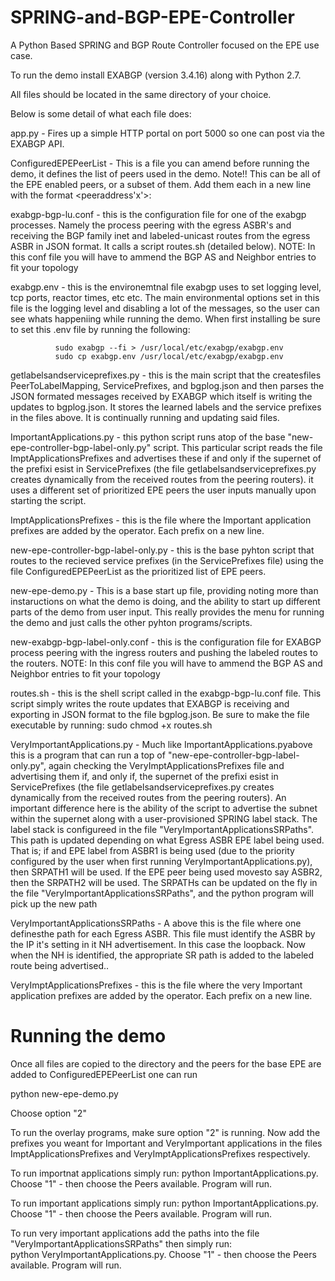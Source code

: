 # SPRING-and-BGP-EPE-Controller

A Python Based SPRING and BGP Route Controller focused on the EPE use case.

To run the demo install EXABGP (version 3.4.16) along with Python 2.7.

All files should be located in the same directory of your choice.

Below is some detail of what each file does:

app.py - Fires up a simple HTTP portal on port 5000 so one can post via the EXABGP API.

ConfiguredEPEPeerList - This is a file you can amend before running the demo, it defines the list of peers used in the demo.  Note!! This can be all of the EPE enabled peers, or a subset of them.  Add them each in a new line with the format <peeraddress'x'>:<IP of Peers>

exabgp-bgp-lu.conf - this is the configuration file for one of the exabgp processes.  Namely the process peering with the egress ASBR's and receiving the BGP family inet and labeled-unicast routes from the egress ASBR in JSON format.  It calls a script routes.sh (detailed below).  NOTE:  In this conf file you will have to ammend the BGP AS and Neighbor entries to fit your topology

exabgp.env - this is the environemtnal file exabgp uses to set logging level, tcp ports, reactor times, etc etc.  The main environmental options set in this file is the logging level and disabling a lot of the messages, so the user can see whats happeniing while running the demo.  When first installing be sure to set this .env file by running the following:

              sudo exabgp --fi > /usr/local/etc/exabgp/exabgp.env
              sudo cp exabgp.env /usr/local/etc/exabgp/exabgp.env
              
getlabelsandserviceprefixes.py - this is the main script that the createsfiles PeerToLabelMapping, ServicePrefixes, and bgplog.json and then parses the JSON formated messages received by EXABGP which itself is writing the updates to bgplog.json.  It stores the learned labels and the service prefixes in the files above.  It is continually running and updating said files.

ImportantApplications.py - this python script runs atop of the base "new-epe-controller-bgp-label-only.py" script.  This particular script reads the file ImptApplicationsPrefixes and advertises these if and only if the supernet of the prefixi esist in ServicePrefixes (the file getlabelsandserviceprefixes.py creates dynamically from the received routes from the peering routers).  it uses a different set of prioritized EPE peers the user inputs manually upon starting the script.

ImptApplicationsPrefixes - this is the file where the Important application prefixes are added by the operator.  Each prefix on a new line.

new-epe-controller-bgp-label-only.py - this is the base pyhton script that routes to the recieved service prefixes (in the ServicePrefixes file) using the file ConfiguredEPEPeerList as the prioritized list of EPE peers.

new-epe-demo.py - This is a base start up file, providing noting more than instaructions on what the demo is doing, and the ability to start up different parts of the demo from user input.  This really provides the menu for running the demo and just calls the other pyhton programs/scripts.

new-exabgp-bgp-label-only.conf - this is the configuration file for EXABGP process peering with the ingress routers and pushing the labeled routes to the routers.  NOTE:  In this conf file you will have to ammend the BGP AS and Neighbor entries to fit your topology

routes.sh - this is the shell script called in the exabgp-bgp-lu.conf file.  This script simply writes the route updates that EXABGP is receiving and exporting in JSON format to the file bgplog.json.  Be sure to make the file executable by running:
  sudo chmod +x routes.sh

VeryImportantApplications.py - Much like ImportantApplications.pyabove this is a program that can run a top of "new-epe-controller-bgp-label-only.py", again checking the VeryImptApplicationsPrefixes file and advertising them if, and only if, the supernet of the prefixi esist in ServicePrefixes (the file getlabelsandserviceprefixes.py creates dynamically from the received routes from the peering routers).  An important difference here is the ability of the script to advertise the subnet within the supernet along with a user-provisioned SPRING label stack.  The label stack is configureed in the file "VeryImportantApplicationsSRPaths".  This path is updated depending on what Egress ASBR EPE label being used.  That is; if and EPE label from ASBR1 is being used (due to the priority configured by the user when first running VeryImportantApplications.py), then SRPATH1 will be used.  If the EPE peer being used movesto say ASBR2, then the SRPATH2 will be used.  The SRPATHs can be updated on the fly in the file "VeryImportantApplicationsSRPaths", and the python program will pick up the new path

VeryImportantApplicationsSRPaths - A above this is the file where one definesthe path for each Egress ASBR.  This file must identify the ASBR by the IP it's setting in it NH advertisement.  In this case the loopback.  Now when the NH is identified, the appropriate SR path is added to the labeled route being advertised..

VeryImptApplicationsPrefixes - this is the file where the very Important application prefixes are added by the operator.  Each prefix on a new line.


Running the demo
================

Once all files are copied to the directory and the peers for the base EPE are added to ConfiguredEPEPeerList one can run 

python new-epe-demo.py

Choose option "2"

To run the overlay  programs, make sure option "2" is running.  Now add the prefixes you weant for Important and VeryImportant applications in the files ImptApplicationsPrefixes and VeryImptApplicationsPrefixes respectively.

To run importnat applications simply run:  python ImportantApplications.py.  Choose "1" - then choose the Peers available.  Program will run.


To run important applications simply run:  python ImportantApplications.py.  Choose "1" - then choose the Peers available.  Program will run.

To run very important applications add the paths into the file "VeryImportantApplicationsSRPaths" then simply run:  
  python VeryImportantApplications.py.  Choose "1" - then choose the Peers available.  Program will run.
